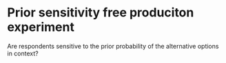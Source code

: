 # Prior sensitivity free produciton experiment

Are respondents sensitive to the prior probability of the alternative options in context?

